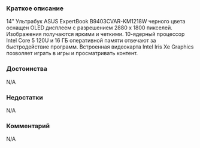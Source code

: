 ### **Краткое описание**
14" Ультрабук ASUS ExpertBook B9403CVAR-KM1218W черного цвета оснащен OLED дисплеем с разрешением 2880 x 1800 пикселей. Изображения получаются яркими и четкими. 10-ядерный процессор Intel Core 5 120U и 16 ГБ оперативной памяти отвечают за быстродействие программ. Встроенная видеокарта Intel Iris Xe Graphics позволяет играть в игры и просматривать контент.

### **Достоинства**
N/A

### **Недостатки**
N/A

### **Комментарий**
N/A
